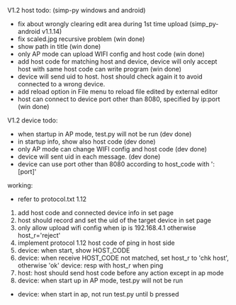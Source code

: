 V1.2 host todo: (simp-py windows and android)
  * fix about wrongly clearing edit area during 1st time upload (simp_py-android v1.1.14)
  * fix scaled.jpg recursive problem (win done) 
  * show path in title  (win done)
  * only AP mode can upload WIFI config and host code (win done) 
  * add host code for matching host and device, device will only accept host with same host code can write program (win done)
  * device will send uid to host. host should check again it to avoid connected to a wrong device.
  * add reload option in File menu to reload file edited by external editor
  * host can connect to device port other than 8080, specified by ip:port (win done)
  
V1.2 device todo:
  * when startup in AP mode, test.py will not be run (dev done)
  * in startup info, show also host code (dev done)
  * only AP mode can change WIFI config and host code (dev done)
  * device will sent uid in each message. (dev done)
  * device can use port other than 8080 according to host_code with ':[port]'
  
working:
  * refer to protocol.txt 1.12
  1. add host code and connected device info in set page
  2. host should record and set the uid of the target device in set page
  3. only allow upload wifi config when ip is 192.168.4.1 otherwise host_r='reject'
  4. implement protocol 1.12 host code of ping in host side
  5. device: when start, show HOST_CODE
  6. device: when receive HOST_CODE not matched, set host_r to 'chk host', otherwise 'ok'
     device: resp with host_r when ping
  7. host: host should send host code before any action except in ap mode
  8. device: when start up in AP mode, test.py will not be run
  - device: when start in ap, not run test.py until b pressed  